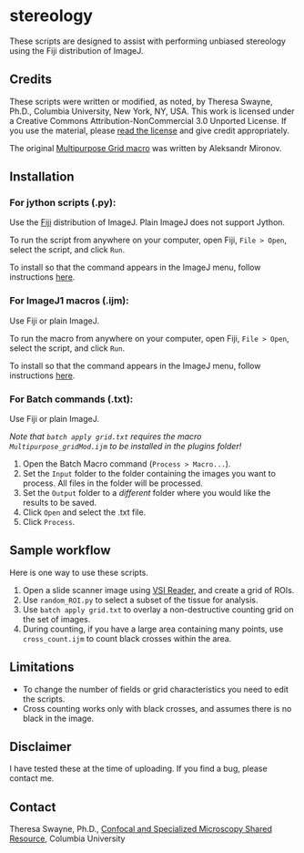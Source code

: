 # stereology

These scripts are designed to assist with performing unbiased stereology using the Fiji distribution of ImageJ.

## Credits

These scripts were written or modified, as noted, by Theresa Swayne, Ph.D., Columbia University, New York, NY, USA. This work is licensed under a Creative Commons Attribution-NonCommercial 3.0 Unported License. If you use the material, please [read the license](https://creativecommons.org/licenses/by-nc/3.0/) and give credit appropriately.

The original [Multipurpose Grid macro](https://imagej.nih.gov/ij/macros/Multipurpose_grid.txt) was written by Aleksandr Mironov.

## Installation

### For jython scripts (.py):

Use the [Fiji](http://imagej.net/Fiji) distribution of ImageJ. Plain ImageJ does not support Jython.

To run the script from anywhere on your computer, open Fiji, `File > Open`, select the script, and click `Run`.

To install so that the command appears in the ImageJ menu, follow instructions [here](http://imagej.net/Installing_3rd_party_plugins).

### For ImageJ1 macros (.ijm):

Use Fiji or plain ImageJ.

To run the macro from anywhere on your computer, open Fiji, `File > Open`, select the script, and click `Run`.

To install so that the command appears in the ImageJ menu, follow instructions [here](http://imagej.net/Installing_3rd_party_plugins).

### For Batch commands (.txt):

Use Fiji or plain ImageJ.

*Note that `batch apply grid.txt` requires the macro `Multipurpose_gridMod.ijm` to be installed in the plugins folder!*

1. Open the Batch Macro command (`Process > Macro...`).
2. Set the `Input` folder to the folder containing the images you want to process. All files in the folder will be processed.
1. Set the `Output` folder to a *different* folder where you would like the results to be saved.
1. Click `Open` and select the .txt file.
1. Click `Process`.

## Sample workflow

Here is one way to use these scripts.

1. Open a slide scanner image using [VSI Reader](http://biop.epfl.ch/TOOL_VSI_Reader.html), and create a grid of ROIs.
1. Use `random_ROI.py` to select a subset of the tissue for analysis.
1. Use `batch apply grid.txt` to overlay a non-destructive counting grid on the set of images.
1. During counting, if you have a large area containing many points, use `cross_count.ijm` to count black crosses within the area.

## Limitations

* To change the number of fields or grid characteristics you need to edit the scripts.
* Cross counting works only with black crosses, and assumes there is no black in the image.

## Disclaimer

I have tested these at the time of uploading. If you find a bug, please contact me.

## Contact

Theresa Swayne, Ph.D., [Confocal and Specialized Microscopy Shared Resource](http://www.hiccc.columbia.edu/research/sharedresources/confocal), Columbia University
